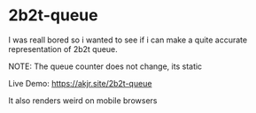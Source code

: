 # 2b2t-queue

I was reall bored so i wanted to see if i can make a quite accurate representation of 2b2t queue.

NOTE: The queue counter does not change, its static

Live Demo: https://akjr.site/2b2t-queue

It also renders weird on mobile browsers
